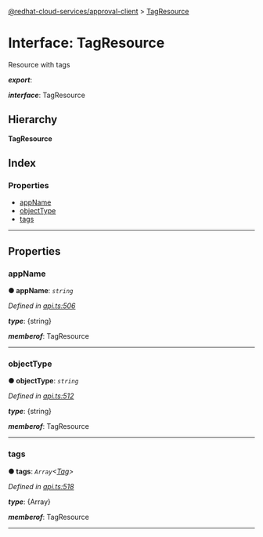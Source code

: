 [@redhat-cloud-services/approval-client](../README.md) > [TagResource](../interfaces/tagresource.md)

# Interface: TagResource

Resource with tags

*__export__*: 

*__interface__*: TagResource

## Hierarchy

**TagResource**

## Index

### Properties

* [appName](tagresource.md#appname)
* [objectType](tagresource.md#objecttype)
* [tags](tagresource.md#tags)

---

## Properties

<a id="appname"></a>

###  appName

**● appName**: *`string`*

*Defined in [api.ts:506](https://github.com/RedHatInsights/javascript-clients/blob/master/packages/approval/api.ts#L506)*

*__type__*: {string}

*__memberof__*: TagResource

___
<a id="objecttype"></a>

###  objectType

**● objectType**: *`string`*

*Defined in [api.ts:512](https://github.com/RedHatInsights/javascript-clients/blob/master/packages/approval/api.ts#L512)*

*__type__*: {string}

*__memberof__*: TagResource

___
<a id="tags"></a>

###  tags

**● tags**: *`Array`<[Tag](tag.md)>*

*Defined in [api.ts:518](https://github.com/RedHatInsights/javascript-clients/blob/master/packages/approval/api.ts#L518)*

*__type__*: {Array}

*__memberof__*: TagResource

___

